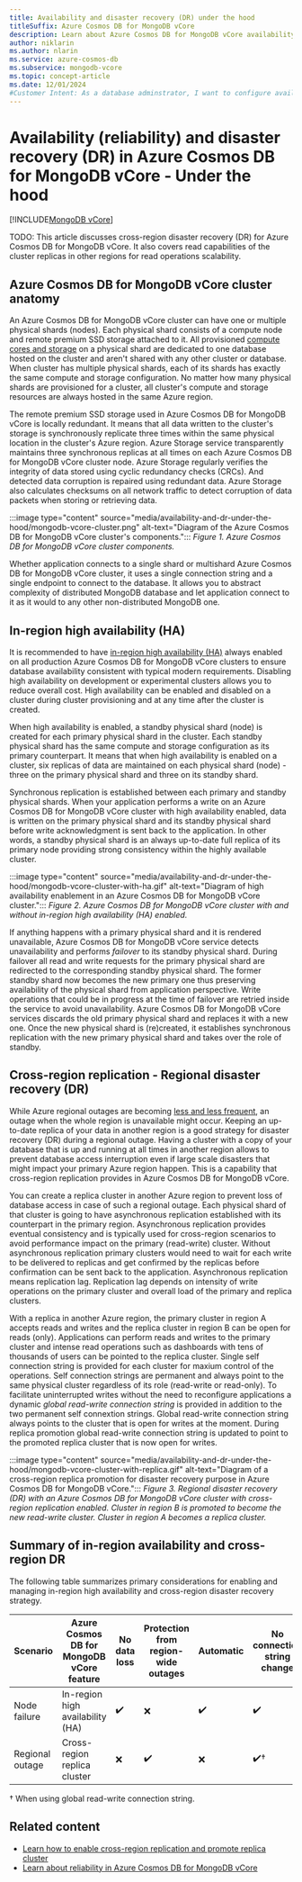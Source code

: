 ```yaml
---
title: Availability and disaster recovery (DR) under the hood
titleSuffix: Azure Cosmos DB for MongoDB vCore
description: Learn about Azure Cosmos DB for MongoDB vCore availability and disaster recovery internals.
author: niklarin
ms.author: nlarin
ms.service: azure-cosmos-db
ms.subservice: mongodb-vcore
ms.topic: concept-article
ms.date: 12/01/2024
#Customer Intent: As a database adminstrator, I want to configure availability and cross-region replication, so that I can have appropirtiate in-region and cross-region disaster recovery plans in the event of outages on different levels.
---
```


# Availability (reliability) and disaster recovery (DR) in Azure Cosmos DB for MongoDB vCore - Under the hood

[!INCLUDE[MongoDB vCore](~/reusable-content/ce-skilling/azure/includes/cosmos-db/includes/appliesto-mongodb-vcore.md)]

TODO: This article discusses cross-region disaster recovery (DR) for Azure Cosmos DB for MongoDB vCore. It also covers read capabilities of the cluster replicas in other regions for read operations scalability.

## Azure Cosmos DB for MongoDB vCore cluster anatomy
An Azure Cosmos DB for MongoDB vCore cluster can have one or multiple physical shards (nodes). Each physical shard consists of a compute node and remote premium SSD storage attached to it. All provisioned [compute cores and storage](./compute-storage.md) on a physical shard are dedicated to one database hosted on the cluster and aren't shared with any other cluster or database. When cluster has multiple physical shards, each of its shards has exactly the same compute and storage configuration. No matter how many physical shards are provisioned for a cluster, all cluster's compute and storage resources are always hosted in the same Azure region.

The remote premium SSD storage used in Azure Cosmos DB for MongoDB vCore is locally redundant. It means that all data written to the cluster's storage is synchronously replicate three times within the same physical location in the cluster's Azure region. Azure Storage service transparently maintains three synchronous replicas at all times on each Azure Cosmos DB for MongoDB vCore cluster node. Azure Storage regularly verifies the integrity of data stored using cyclic redundancy checks (CRCs). And detected data corruption is repaired using redundant data. Azure Storage also calculates checksums on all network traffic to detect corruption of data packets when storing or retrieving data.

:::image type="content" source="media/availability-and-dr-under-the-hood/mongodb-vcore-cluster.png" alt-text="Diagram of the Azure Cosmos DB for MongoDB vCore cluster's components.":::
*Figure 1. Azure Cosmos DB for MongoDB vCore cluster components.*

Whether application connects to a single shard or multishard Azure Cosmos DB for MongoDB vCore cluster, it uses a single connection string and a single endpoint to connect to the database. It allows you to abstract complexity of distributed MongoDB database and let application  connect to it as it would to any other non-distributed MongoDB one.

## In-region high availability (HA)
It is recommended to have [in-region high availability (HA)](./high-availability.md) always enabled on all production Azure Cosmos DB for MongoDB vCore clusters to ensure database availability consistent with typical modern requirements. Disabling high availability on development or experimental clusters allows you to reduce overall cost. High availability can be enabled and disabled on a cluster during cluster provisioning and at any time after the cluster is created. 

When high availability is enabled, a standby physical shard (node) is created for each primary physical shard in the cluster. Each standby physical shard has the same compute and storage configuration as its primary counterpart. It means that when high availability is enabled on a cluster, six replicas of data are maintained on each physical shard (node) - three on the primary physical shard and three on its standby shard.

Synchronous replication is established between each primary and standby physical shards. When your application performs a write on an Azure Cosmos DB for MongoDB vCore cluster with high availability enabled, data is written on the primary physical shard and its standby physical shard before write acknowledgment is sent back to the application. In other words, a standby physical shard is an always up-to-date full replica of its primary node providing strong consistency within the highly available cluster. 

:::image type="content" source="media/availability-and-dr-under-the-hood/mongodb-vcore-cluster-with-ha.gif" alt-text="Diagram of high availability enablement in an Azure Cosmos DB for MongoDB vCore cluster.":::
*Figure 2. Azure Cosmos DB for MongoDB vCore cluster with and without in-region high availability (HA) enabled.*

If anything happens with a primary physical shard and it is rendered unavailable, Azure Cosmos DB for MongoDB vCore service detects unavailability and performs *failover* to its standby physical shard. During failover all read and write requests for the primary physical shard are redirected to the corresponding standby physical shard. The former standby shard now becomes the new primary one thus preserving availability of the physical shard from application perspective. Write operations that could be in progress at the time of failover are retried inside the service to avoid unavailability. Azure Cosmos DB for MongoDB vCore services discards the old primary physical shard and replaces it with a new one. Once the new physical shard is (re)created, it establishes synchronous replication with the new primary physical shard and takes over the role of standby.

## Cross-region replication - Regional disaster recovery (DR)

While Azure regional outages are becoming [less and less frequent](https://azure.status.microsoft/status/history/), an outage when the whole region is unavailable might occur. Keeping an up-to-date replica of your data in another region is a good strategy for disaster recovery (DR) during a regional outage. Having a cluster with a copy of your database that is up and running at all times in another region allows to prevent database access interruption even if large scale disasters that might impact your primary Azure region happen. This is a capability that cross-region replication provides in Azure Cosmos DB for MongoDB vCore.

You can create a replica cluster in another Azure region to prevent loss of database access in case of such a regional outage. Each physical shard of that cluster is going to have asynchronous replication established with its counterpart in the primary region. Asynchronous replication provides eventual consistency and is typically used for cross-region scenarios to avoid performance impact on the primary (read-write) cluster. Without asynchronous replication primary clusters would need to wait for each write to be delivered to replicas and get confirmed by the replicas before confirmation can be sent back to the application. Asynchronous replication means replication lag. Replication lag depends on intensity of write operations on the primary cluster and overall load of the primary and replica clusters.

With a replica in another Azure region, the primary cluster in region A accepts reads and writes and the replica cluster in region B can be open for reads (only). Applications can perform reads and writes to the primary cluster and intense read operations such as dashboards with tens of thousands of users can be pointed to the replica cluster. Single self connection string is provided for each cluster for maxium control of the operations. Self connection strings are permanent and always point to the same physical cluster regardless of its role (read-write or read-only). To facilitate uninterrupted writes without the need to reconfigure applications a dynamic *global read-write connection string* is provided in addition to the two permanent self connextion strings. Global read-write connection string always points to the cluster that is open for writes at the moment. During replica promotion global read-write connection string is updated to point to the promoted replica cluster that is now open for writes.

:::image type="content" source="media/availability-and-dr-under-the-hood/mongodb-vcore-cluster-with-replica.gif" alt-text="Diagram of a cross-region replica promotion for disaster recovery purpose in Azure Cosmos DB for MongoDB vCore.":::
*Figure 3. Regional disaster recovery (DR) with an Azure Cosmos DB for MongoDB vCore cluster with cross-region replication enabled. Cluster in region B is promoted to become the new read-write cluster. Cluster in region A becomes a replica cluster.*

## Summary of in-region availability and cross-region DR

The following table summarizes primary considerations for enabling and managing in-region high availability and cross-region disaster recovery strategy.

|Scenario|Azure Cosmos DB for MongoDB vCore feature|No data loss|Protection from region-wide outages|Automatic|No connection string change|
|--------------------|-----------------------------|-------------------|-----------------------------------|------------|---------------|
|Node failure | In-region high availability (HA)| :heavy_check_mark: | :x: | :heavy_check_mark: | :heavy_check_mark: |
|Regional outage | Cross-region replica cluster| :x: | :heavy_check_mark: | :x: | :heavy_check_mark:† |

† When using global read-write connection string.

## Related content

- [Learn how to enable cross-region replication and promote replica cluster](./how-to-cluster-replica.md)
- [Learn about reliability in Azure Cosmos DB for MongoDB vCore](/azure/reliability/reliability-cosmos-mongodb)
